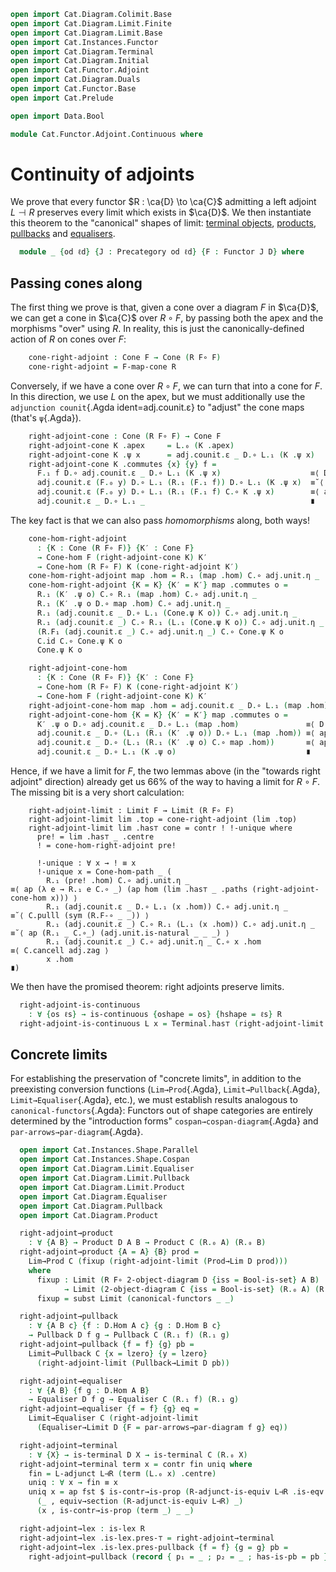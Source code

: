 ```agda
open import Cat.Diagram.Colimit.Base
open import Cat.Diagram.Limit.Finite
open import Cat.Diagram.Limit.Base
open import Cat.Instances.Functor
open import Cat.Diagram.Terminal
open import Cat.Diagram.Initial
open import Cat.Functor.Adjoint
open import Cat.Diagram.Duals
open import Cat.Functor.Base
open import Cat.Prelude

open import Data.Bool

module Cat.Functor.Adjoint.Continuous where
```

<!--
```agda
module _
    {o o′ ℓ ℓ′} {C : Precategory o ℓ} {D : Precategory o′ ℓ′}
    {L : Functor C D} {R : Functor D C}
    (L⊣R : L ⊣ R)
  where
  private
    module L = Functor L
    module R = Functor R
    import Cat.Reasoning C as C
    import Cat.Reasoning D as D
    module adj = _⊣_ L⊣R
```
-->

# Continuity of adjoints

We prove that every functor $R : \ca{D} \to \ca{C}$ admitting a left
adjoint $L \dashv R$ preserves every limit which exists in $\ca{D}$. We
then instantiate this theorem to the "canonical" shapes of limit:
[terminal objects], [products], [pullbacks] and [equalisers].

[terminal objects]: Cat.Diagram.Terminal.html
[products]: Cat.Diagram.Product.html
[pullbacks]: Cat.Diagram.Pullbacks.html
[equalisers]: Cat.Diagram.Equaliser.html

```agda
  module _ {od ℓd} {J : Precategory od ℓd} {F : Functor J D} where
```

<!--
```agda
    private module F = Functor F
    open Cone-hom
    open Terminal hiding (! ; !-unique)
    open Cone
```
-->

## Passing cones along

The first thing we prove is that, given a cone over a diagram $F$ in
$\ca{D}$, we can get a cone in $\ca{C}$ over $R \circ F$, by passing
both the apex and the morphisms "over" using $R$. In reality, this is
just the canonically-defined action of $R$ on cones over $F$:

```agda
    cone-right-adjoint : Cone F → Cone (R F∘ F)
    cone-right-adjoint = F-map-cone R
```

Conversely, if we have a cone over $R \circ F$, we can turn that into a
cone for $F$. In this direction, we use $L$ on the apex, but we must
additionally use the `adjunction counit`{.Agda ident=adj.counit.ε} to
"adjust" the cone maps (that's `ψ`{.Agda}).

```agda
    right-adjoint-cone : Cone (R F∘ F) → Cone F
    right-adjoint-cone K .apex     = L.₀ (K .apex)
    right-adjoint-cone K .ψ x      = adj.counit.ε _ D.∘ L.₁ (K .ψ x)
    right-adjoint-cone K .commutes {x} {y} f =
      F.₁ f D.∘ adj.counit.ε _ D.∘ L.₁ (K .ψ x)                    ≡⟨ D.extendl (sym (adj.counit.is-natural _ _ _)) ⟩
      adj.counit.ε (F.₀ y) D.∘ L.₁ (R.₁ (F.₁ f)) D.∘ L.₁ (K .ψ x)  ≡˘⟨ ap (λ e → adj.counit.ε _ D.∘ e) (L.F-∘ _ _) ⟩
      adj.counit.ε (F.₀ y) D.∘ L.₁ (R.₁ (F.₁ f) C.∘ K .ψ x)        ≡⟨ ap (λ e → adj.counit.ε _ D.∘ L.₁ e) (K .commutes f) ⟩
      adj.counit.ε _ D.∘ L.₁ _                                     ∎
```

The key fact is that we can also pass _homomorphisms_ along, both ways!

```agda
    cone-hom-right-adjoint
      : {K : Cone (R F∘ F)} {K′ : Cone F}
      → Cone-hom F (right-adjoint-cone K) K′
      → Cone-hom (R F∘ F) K (cone-right-adjoint K′)
    cone-hom-right-adjoint map .hom = R.₁ (map .hom) C.∘ adj.unit.η _
    cone-hom-right-adjoint {K = K} {K′ = K′} map .commutes o =
      R.₁ (K′ .ψ o) C.∘ R.₁ (map .hom) C.∘ adj.unit.η _                 ≡⟨ C.pulll (sym (R.F-∘ _ _)) ⟩
      R.₁ (K′ .ψ o D.∘ map .hom) C.∘ adj.unit.η _                       ≡⟨ ap (λ e → R.₁ e C.∘ _) (map .commutes _) ⟩
      R.₁ (adj.counit.ε _ D.∘ L.₁ (Cone.ψ K o)) C.∘ adj.unit.η _        ≡⟨ C.pushl (R.F-∘ _ _) ⟩
      R.₁ (adj.counit.ε _) C.∘ R.₁ (L.₁ (Cone.ψ K o)) C.∘ adj.unit.η _  ≡˘⟨ C.pullr (adj.unit.is-natural _ _ _) ⟩
      (R.F₁ (adj.counit.ε _) C.∘ adj.unit.η _) C.∘ Cone.ψ K o           ≡⟨ ap (λ e → e C.∘ Cone.ψ K _) adj.zag ⟩
      C.id C.∘ Cone.ψ K o                                               ≡⟨ C.idl _ ⟩
      Cone.ψ K o                                                        ∎

    right-adjoint-cone-hom
      : {K : Cone (R F∘ F)} {K′ : Cone F}
      → Cone-hom (R F∘ F) K (cone-right-adjoint K′)
      → Cone-hom F (right-adjoint-cone K) K′
    right-adjoint-cone-hom map .hom = adj.counit.ε _ D.∘ L.₁ (map .hom)
    right-adjoint-cone-hom {K = K} {K′ = K′} map .commutes o =
      K′ .ψ o D.∘ adj.counit.ε _ D.∘ L.₁ (map .hom)               ≡⟨ D.extendl (sym (adj.counit.is-natural _ _ _)) ⟩
      adj.counit.ε _ D.∘ (L.₁ (R.₁ (K′ .ψ o)) D.∘ L.₁ (map .hom)) ≡⟨ ap (λ e → _ D.∘ e) (sym (L.F-∘ _ _)) ⟩
      adj.counit.ε _ D.∘ (L.₁ (R.₁ (K′ .ψ o) C.∘ map .hom))       ≡⟨ ap (λ e → _ D.∘ L.₁ e) (map .commutes _) ⟩
      adj.counit.ε _ D.∘ L.₁ (K .ψ o)                             ∎
```

Hence, if we have a limit for $F$, the two lemmas above (in the "towards
right adjoint" direction) already get us 66% of the way to having a
limit for $R \circ F$. The missing bit is a very short calculation:

```
    right-adjoint-limit : Limit F → Limit (R F∘ F)
    right-adjoint-limit lim .top = cone-right-adjoint (lim .top)
    right-adjoint-limit lim .has⊤ cone = contr ! !-unique where
      pre! = lim .has⊤ _ .centre
      ! = cone-hom-right-adjoint pre!

      !-unique : ∀ x → ! ≡ x
      !-unique x = Cone-hom-path _ (
        R.₁ (pre! .hom) C.∘ adj.unit.η _                             ≡⟨ ap (λ e → R.₁ e C.∘ _) (ap hom (lim .has⊤ _ .paths (right-adjoint-cone-hom x))) ⟩
        R.₁ (adj.counit.ε _ D.∘ L.₁ (x .hom)) C.∘ adj.unit.η _       ≡˘⟨ C.pulll (sym (R.F-∘ _ _)) ⟩
        R.₁ (adj.counit.ε _) C.∘ R.₁ (L.₁ (x .hom)) C.∘ adj.unit.η _ ≡˘⟨ ap (R.₁ _ C.∘_) (adj.unit.is-natural _ _ _) ⟩
        R.₁ (adj.counit.ε _) C.∘ adj.unit.η _ C.∘ x .hom             ≡⟨ C.cancell adj.zag ⟩
        x .hom                                                       ∎)
```

We then have the promised theorem: right adjoints preserve limits.

```agda
  right-adjoint-is-continuous
    : ∀ {os ℓs} → is-continuous {oshape = os} {hshape = ℓs} R
  right-adjoint-is-continuous L x = Terminal.has⊤ (right-adjoint-limit (record { top = L ; has⊤ = x }))
```

## Concrete limits

For establishing the preservation of "concrete limits", in addition to
the preexisting conversion functions (`Lim→Prod`{.Agda},
`Limit→Pullback`{.Agda}, `Limit→Equaliser`{.Agda}, etc.), we must
establish results analogous to `canonical-functors`{.Agda}: Functors out
of shape categories are entirely determined by the "introduction forms"
`cospan→cospan-diagram`{.Agda} and `par-arrows→par-diagram`{.Agda}.

```agda
  open import Cat.Instances.Shape.Parallel
  open import Cat.Instances.Shape.Cospan
  open import Cat.Diagram.Limit.Equaliser
  open import Cat.Diagram.Limit.Pullback
  open import Cat.Diagram.Limit.Product
  open import Cat.Diagram.Equaliser
  open import Cat.Diagram.Pullback
  open import Cat.Diagram.Product

  right-adjoint→product
    : ∀ {A B} → Product D A B → Product C (R.₀ A) (R.₀ B)
  right-adjoint→product {A = A} {B} prod =
    Lim→Prod C (fixup (right-adjoint-limit (Prod→Lim D prod)))
    where
      fixup : Limit (R F∘ 2-object-diagram D {iss = Bool-is-set} A B)
            → Limit (2-object-diagram C {iss = Bool-is-set} (R.₀ A) (R.₀ B))
      fixup = subst Limit (canonical-functors _ _)

  right-adjoint→pullback
    : ∀ {A B c} {f : D.Hom A c} {g : D.Hom B c}
    → Pullback D f g → Pullback C (R.₁ f) (R.₁ g)
  right-adjoint→pullback {f = f} {g} pb =
    Limit→Pullback C {x = lzero} {y = lzero}
      (right-adjoint-limit (Pullback→Limit D pb))

  right-adjoint→equaliser
    : ∀ {A B} {f g : D.Hom A B}
    → Equaliser D f g → Equaliser C (R.₁ f) (R.₁ g)
  right-adjoint→equaliser {f = f} {g} eq =
    Limit→Equaliser C (right-adjoint-limit
      (Equaliser→Limit D {F = par-arrows→par-diagram f g} eq))

  right-adjoint→terminal
    : ∀ {X} → is-terminal D X → is-terminal C (R.₀ X)
  right-adjoint→terminal term x = contr fin uniq where
    fin = L-adjunct L⊣R (term (L.₀ x) .centre)
    uniq : ∀ x → fin ≡ x
    uniq x = ap fst $ is-contr→is-prop (R-adjunct-is-equiv L⊣R .is-eqv _)
      (_ , equiv→section (R-adjunct-is-equiv L⊣R) _)
      (x , is-contr→is-prop (term _) _ _)

  right-adjoint→lex : is-lex R
  right-adjoint→lex .is-lex.pres-⊤ = right-adjoint→terminal
  right-adjoint→lex .is-lex.pres-pullback {f = f} {g = g} pb =
    right-adjoint→pullback (record { p₁ = _ ; p₂ = _ ; has-is-pb = pb }) .Pullback.has-is-pb
```

<!--
```agda
module _
    {o o′ ℓ ℓ′} {C : Precategory o ℓ} {D : Precategory o′ ℓ′}
    {L : Functor C D} {R : Functor D C}
    (L⊣R : L ⊣ R)
  where

  private
    adj′ : Functor.op R ⊣ Functor.op L
    adj′ = opposite-adjunction L⊣R

  module _ {od ℓd} {J : Precategory od ℓd} {F : Functor J C} where
    left-adjoint-colimit : Colimit F → Colimit (L F∘ F)
    left-adjoint-colimit colim = colim′′ where
      lim : Limit (Functor.op F)
      lim = Colimit→Co-limit _ colim

      lim′ : Limit (Functor.op L F∘ Functor.op F)
      lim′ = right-adjoint-limit adj′ lim

      colim′ : Colimit (Functor.op (Functor.op L F∘ Functor.op F))
      colim′ = Co-limit→Colimit _ (subst Limit (sym F^op^op≡F) lim′)

      colim′′ : Colimit (L F∘ F)
      colim′′ = subst Colimit (Functor-path (λ x → refl) λ x → refl) colim′

```

TODO [Amy 2022-04-05]
cocontinuity
-->
